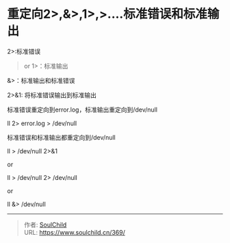 # 重定向2&gt;,&amp;&gt;,1&gt;,&gt;....标准错误和标准输出

<!--more-->
2>:标准错误

> or 1>：标准输出

&>：标准输出和标准错误

2>&1: 将标准错误输出到标准输出

 

 

标准错误重定向到error.log，标准输出重定向到/dev/null

ll 2> error.log > /dev/null

 

 

标准错误和标准输出都重定向到/dev/null

ll > /dev/null 2>&1

or

ll > /dev/null 2> /dev/null

or

ll &> /dev/null


---

> 作者: [SoulChild](https://www.soulchild.cn)  
> URL: https://www.soulchild.cn/369/  

